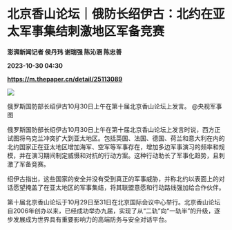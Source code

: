 # 北京香山论坛｜俄防长绍伊古：北约在亚太军事集结刺激地区军备竞赛
**澎湃新闻记者 侯丹玮 谢瑞强 陈沁涵 陈忠善**

**2023-10-30 04:30**

**https://m.thepaper.cn/detail/25113089**

![](https://imagecloud.thepaper.cn/thepaper/image/276/197/147.jpg)

俄罗斯国防部长绍伊古10月30日上午在第十届北京香山论坛上发言。 @央视军事 图

俄罗斯国防部长绍伊古10月30日上午在第十届北京香山论坛上发言时说，西方正试图将乌克兰冲突扩大到亚太地区。包括英国、法国、德国、荷兰和意大利在内的北约国家正在亚太地区增加海军、空军等军事存在，增加多边军事演习的频率和规模，并在演习期间制定威慑和对抗的行动方案。这种行动助长了军事化趋势，且刺激了军备竞赛。

绍伊古指出，这些国家的安全并没有受到真正的军事威胁，并称北约以表面上的对话愿望掩盖了在亚太地区的军事集结，将其联盟意愿和行动路线强加给合作伙伴。

第十届北京香山论坛于10月29日至31日在北京国际会议中心举行。北京香山论坛自2006年创办以来，已经成功举办九届，实现了从“二轨”向“一轨半”的升级，逐步发展成为世界具有重要影响力的高端防务与安全对话平台。